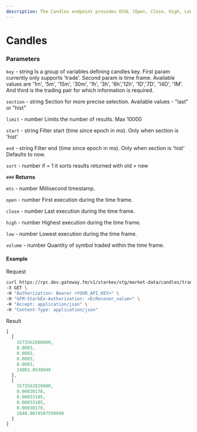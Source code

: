 ```yaml
---
description: The Candles endpoint provides OCHL (Open, Close, High, Low) and volume data for the specified funding currency or trading pair. The endpoint returns the last 100 candles by default, but a limit and a start and/or end timestamp can be specified.
---
```


# Candles

### **Parameters**

`key` - string
Is a group of variables defining candles key. First param currently only supports 'trade'. Second param is time frame. Available values are '1m', '5m', '15m', '30m', '1h', '3h', '6h','12h', '1D','7D', '14D', '1M'. And third is the trading pair for which information is required.

`section` - string
Section for more precise selection. Available values - "last" or "hist"


`limit` - number
Limits the number of results. Max 10000

`start` - string
Filter start (time since epoch in ms). Only when section is 'hist'

`end` - string
Filter end (time since epoch in ms). Only when section is 'hist' Defaults to now.

`sort` - number
if = 1 it sorts results returned with old > new


`###` **Returns**

`mts`  - number
Millisecond timestamp.

`open` - number
First execution during the time frame.

`close` - number
Last execution during the time frame.

`high` - number
Highest execution during the time frame.

`low` - number
Lowest execution during the time frame.

`volume` - number
Quantity of symbol traded within the time frame.

#### **Example**

Request

```bash
curl https://rpc.dev.gateway.fm/v1/starkex/stg/market-data/candles/trade:1m:ETH:USDT/hist?limit=10&start=1517923200000&end=1577923200000&sort=-1 \
-X GET \
-H "Authorization: Bearer <YOUR_API_KEY>" \
-H "GFM-StarkEx-Authorization: <EcRecover_value>" \
-H "Accept: application/json" \
-H "Content-Type: application/json"
```


Result

```javascript
[
  [
    1573562880000,
    0.0003,
    0.0003,
    0.0003,
    0.0003,
    24083.8638948
  ],
  [
    1573562820000,
    0.00030178,
    0.00033105,
    0.00033105,
    0.00030178,
    1840.0074507599998
  ]
]
```